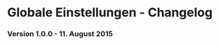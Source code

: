 Globale Einstellungen - Changelog
=================================

### Version 1.0.0 - 11. August 2015

